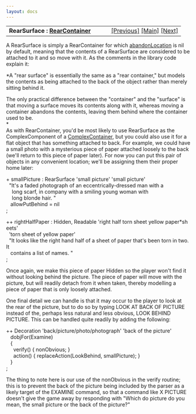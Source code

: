 ```yaml
---
layout: docs
---
```

<table width="100%" data-border="0" data-cellspacing="0"
data-cellpadding="3" data-bgcolor="#C0C0C0">
<colgroup>
<col style="width: 50%" />
<col style="width: 50%" />
</colgroup>
<tbody>
<tr>
<td style="text-align: left;"><strong>RearSurface : <a
href="rearcontainer.html">RearContainer</a><br />
</strong></td>
<td style="text-align: right;"><a
href="rearcontainer.html">[Previous]</a> <a
href="generalintroduction.html">[Main]</a> <a
href="complexcontainer.html">[Next]</a></td>
</tr>
</tbody>
</table>

  
A RearSurface is simply a RearContainer for which
[abandonLocation](spaceoverlay.html) is nil by default, meaning that the
contents of a RearSurface are considered to be attached to it and so
move with it. As the comments in the library code explain it:  
  
*A "rear surface" is essentially the same as a "rear container," but
models the contents as being attached to the back of the object rather
than merely sitting behind it.  
  
The only practical difference between the "container" and the "surface"
is that moving a surface moves its contents along with it, whereas
moving a container abandons the contents, leaving them behind where the
container used to be.  
*  
As with RearContainer, you'd be most likely to use RearSurface as the
ComplexComponent of a [ComplexContainer](complexcontainer.html), but you
could also use it for a flat object that has something attached to back.
For example, we could have a small photo with a mysterious piece of
paper attached loosely to the back (we'll return to this piece of paper
later). For now you can put this pair of objects in any convenient
location; we'll be assigning them their proper home later:  
  
+ smallPicture : RearSurface 'small picture' 'small picture'  
  "It's a faded photograph of an eccentrically-dressed man with a  
    long scarf, in company with a smiling young woman with  
    long blonde hair. "  
   allowPutBehind = nil  
;  
  
++ rightHalfPaper : Hidden, Readable 'right half torn sheet yellow paper\*sheets'   
  'torn sheet of yellow paper'    
  "It looks like the right hand half of a sheet of paper that's been torn in two. It  
   contains a list of names. "    
;  
  
Once again, we make this piece of paper Hidden so the player won't find
it without looking behind the picture. The piece of paper will move with
the picture, but will readily detach from it when taken, thereby
modelling a piece of paper that is only loosely attached.  
  
One final detail we can handle is that it may occur to the player to
look at the rear of the picture, but to do so by typing LOOK AT BACK OF
PICTURE instead of the, perhaps less natural and less obvious, LOOK
BEHIND PICTURE. This can be handled quite readily by adding the
following:  
  
++ Decoration 'back/picture/photo/photograph' 'back of the picture'  
   dobjFor(Examine)   
   {  
     verify() { nonObvious; }  
     action() { replaceAction(LookBehind, smallPicture); }  
   }     
;  
  
The thing to note here is our use of the nonObvious in the verify
routine; this is to prevent the back of the picture being included by
the parser as a likely target of the EXAMINE command, so that a command
like X PICTURE doesn't give the game away by responding with "Which do
picture do you mean, the small picture or the back of the picture?"  
